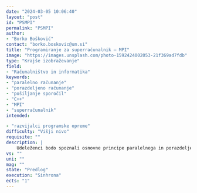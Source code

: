 ```yaml
---
date: "2024-03-05 10:06:40"
layout: "post"
id: "PSMPI"
permalink: "PSMPI"
author:
- "Borko Bošković"
contact: "borko.boskovic@um.si"
title: "Programiranje za superračunalnik – MPI"
image: "https://images.unsplash.com/photo-1592424002053-21f369ad7fdb"
type: "Krajše izobraževanje"
field:
- "Računalništvo in informatika"
keywords:
- "paralelno računanje"
- "porazdeljeno računanje"
- "pošiljanje sporočil"
- "C++"
- "MPI"
- "superračunalnik"
intended:

- "razvijalci programske opreme"
difficulty: "Višji nivo"
requisite: ""
description: |
    Udeleženci bodo spoznali osnovne principe paralelnega in porazdeljenega računanja s pomočjo pošiljanja sporočil v programskem jeziku C++. Predstavljeni bodo vidiki sočasnosti, delovanje porazdeljenih računalniških sistemov, koncept pošiljanja sporočil, itd. S pomočjo MPI bo prikazan način paralelnega in porazdeljenega računanja. Udeleženci bodo reševali kombinatorični problem s pomočjo pošiljanja sporočil in stohastičnega algoritma, ki se bo izvajal porazdeljeno.
vs: ""
uni: ""
mag: ""
state: "Predlog"
execution: "Sinhrona"
ects: "1"
---
```

